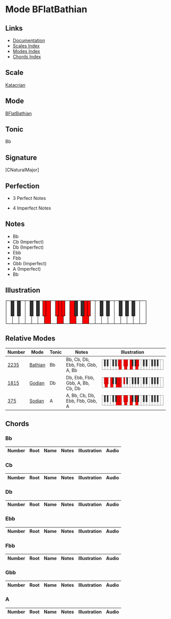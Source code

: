 # Mode BFlatBathian

## Links

- [Documentation](index.md)
- [Scales Index](Scales.md)
- [Modes Index](Modes.md)
- [Chords Index](Chords.md)

## Scale

[Katacrian](ScaleKatacrian.md)

## Mode

[BFlatBathian](ModeBFlatBathian.md)

## Tonic

Bb

## Signature

[CNaturalMajor]

## Perfection

 - 3 Perfect Notes

 - 4 Imperfect Notes

## Notes

- Bb
- Cb (Imperfect)
- Db (Imperfect)
- Ebb
- Fbb
- Gbb (Imperfect)
- A (Imperfect)
- Bb

## Illustration

![BFlatBathian](ModeBFlatBathian.png)

## Relative Modes

| Number | Mode | Tonic | Notes | Illustration |
|--------|------|-------|-------|--------------|
| [2235](https://ianring.com/musictheory/scales/2235) | [Bathian](ModeBathian.md) | Bb | Bb, Cb, Db, Ebb, Fbb, Gbb, A, Bb | ![BFlatBathian](ModeBFlatBathian.png) |
| [1815](https://ianring.com/musictheory/scales/1815) | [Godian](ModeGodian.md) | Db | Db, Ebb, Fbb, Gbb, A, Bb, Cb, Db | ![DFlatGodian](ModeDFlatGodian.png) |
| [375](https://ianring.com/musictheory/scales/375) | [Sodian](ModeSodian.md) | A | A, Bb, Cb, Db, Ebb, Fbb, Gbb, A | ![ANaturalSodian](ModeANaturalSodian.png) |

## Chords

### Bb

| Number | Root | Name | Notes | Illustration | Audio |
|--------|------|------|-------|--------------|-------|

### Cb

| Number | Root | Name | Notes | Illustration | Audio |
|--------|------|------|-------|--------------|-------|

### Db

| Number | Root | Name | Notes | Illustration | Audio |
|--------|------|------|-------|--------------|-------|

### Ebb

| Number | Root | Name | Notes | Illustration | Audio |
|--------|------|------|-------|--------------|-------|

### Fbb

| Number | Root | Name | Notes | Illustration | Audio |
|--------|------|------|-------|--------------|-------|

### Gbb

| Number | Root | Name | Notes | Illustration | Audio |
|--------|------|------|-------|--------------|-------|

### A

| Number | Root | Name | Notes | Illustration | Audio |
|--------|------|------|-------|--------------|-------|

